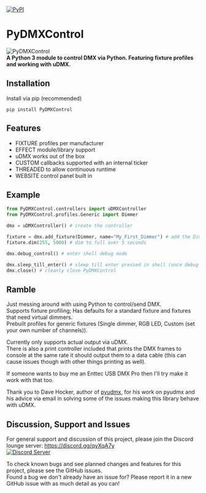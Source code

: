 [![PyPI](https://img.shields.io/pypi/v/PyDMXControl.svg)](https://pypi.org/project/PyDMXControl/)

# PyDMXControl
![PyDMXControl](brand/PyDMXControl-500x60.png)\
**A Python 3 module to control DMX via Python. Featuring fixture profiles and working with uDMX.**

## Installation

Install via pip (recommended)

    pip install PyDMXControl

## Features

* FIXTURE profiles per manufacturer
* EFFECT module/library support
* uDMX works out of the box
* CUSTOM callbacks supported with an internal ticker
* THREADED to allow continuous runtime
* WEBSITE control panel built in

## Example

```Python
from PyDMXControl.controllers import uDMXController
from PyDMXControl.profiles.Generic import Dimmer

dmx = uDMXController() # create the controller

fixture = dmx.add_fixture(Dimmer, name="My_First_Dimmer") # add the Dimmer and give it a name for quick reference
fixture.dim(255, 5000) # dim to full over 5 seconds

dmx.debug_control() # enter shell debug mode

dmx.sleep_till_enter() # sleep till enter pressed in shell (once debug mode exited)
dmx.close() # cleanly close PyDMXControl
```

## Ramble
Just messing around with using Python to control/send DMX.\
Supports fixture profiling; Has defaults for a standard fixture and fixtures that need virtual dimmers.\
Prebuilt profiles for generic fixtures (Single dimmer, RGB LED, Custom (set your own number of channels)).

Currently only supports actual output via uDMX.\
There is also a print controller included that prints the DMX frames to console at the same rate it should output them
 to a data cable (this can cause issues though with other things printing as well).

If someone wants to buy me an Enttec USB DMX Pro then I'll try make it work with that too.

Thank you to Dave Hocker, author of [pyudmx](https://github.com/dhocker/udmx-pyusb/), for his work on pyudmx and his
 advice via email in solving some of the issues making this library behave with uDMX.

## Discussion, Support and Issues
For general support and discussion of this project, please join the Discord lounge server: https://discord.gg/qyXqA7y \
[![Discord Server](https://discordapp.com/api/guilds/204663881799303168/widget.png?style=banner2)](https://discord.gg/qyXqA7y)

To check known bugs and see planned changes and features for this project, please see the GitHub issues.\
Found a bug we don't already have an issue for? Please report it in a new GitHub issue with as much detail as you can!
